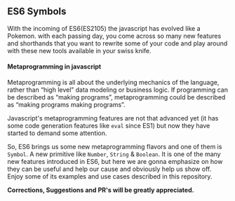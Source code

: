 ## ES6 Symbols

With the incoming of ES6(ES2105) the javascript has evolved like a Pokemon. with each passing day, you come across so many new features and shorthands that you want to rewrite some of your code and play around with these new tools available in your swiss knife.

#### Metaprogramming in javascript

Metaprogramming is all about the underlying mechanics of the language, rather than “high level” data modeling or business logic. If programming can be described as “making programs”, metaprogramming could be described as “making programs making programs”.

Javascript's metaprogramming features are not that advanced yet (it has some code generation features like `eval` since ES1) but now they have started to demand some attention.

So, ES6 brings us some new metaprogramming flavors and one of them is `Symbol`. A new primitive like `Number`, `String` & `Boolean`. It is one of the many new features introduced in ES6, but here we are gonna emphasize on how they can be useful and help our cause and obviously help us show off. Enjoy some of its examples and use cases described in this repository.

__Corrections, Suggestions and PR's will be greatly appreciated.__
